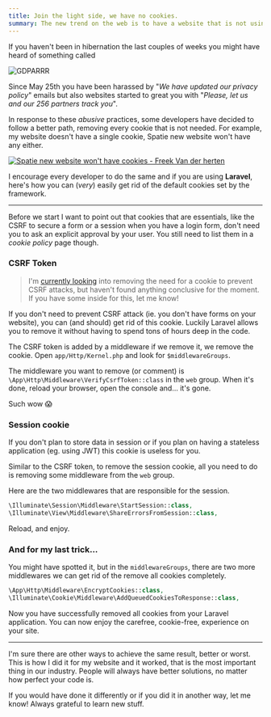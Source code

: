 ```yaml
---
title: Join the light side, we have no cookies.
summary: The new trend on the web is to have a website that is not using cookies so let's get rid of them in our Laravel applications.
---
```


If you haven't been in hibernation the last couples of weeks you might have heard of something called

![GDPARRR](/media/posts/gdpar.jpg)

Since May 25th you have been harassed by "_We have updated our privacy policy_" emails but also websites started to great you with "_Please, let us and our 256 partners track you_".

In response to these _abusive_ practices, some developers have decided to follow a better path, removing every cookie that is not needed. For example, my website doesn't have a single cookie, Spatie new website won't have any either.

[![Spatie new website won't have cookies - Freek Van der herten](/media/posts/spatie-no-cookies.jpg)](https://twitter.com/freekmurze/status/1010173255267831809)

I encourage every developer to do the same and if you are using **Laravel**, here's how you can (_very_) easily get rid of the default cookies set by the framework.



---

Before we start I want to point out that cookies that are essentials, like the CSRF to secure a form or a session when you have a login form, don't need you to ask an explicit approval by your user. You still need to list them in a _cookie policy_ page though.

### CSRF Token

> I'm [currently looking](https://twitter.com/Elhebert/status/1011531866980143104) into removing the need for a cookie to prevent CSRF attacks, but haven't found anything conclusive for the moment. If you have some inside for this, let me know!

If you don't need to prevent CSRF attack (ie. you don't have forms on your website), you can (and should) get rid of this cookie. Luckily Laravel allows you to remove it without having to spend tons of hours deep in the code.

The CSRF token is added by a middleware if we remove it, we remove the cookie. Open `app/Http/Kernel.php` and look for `$middlewareGroups`.

The middleware you want to remove (or comment) is `\App\Http\Middleware\VerifyCsrfToken::class` in the `web` group. When it's done, reload your browser, open the console and... it's gone.

Such wow 😱

### Session cookie

If you don't plan to store data in session or if you plan on having a stateless application (eg. using JWT) this cookie is useless for you.

Similar to the CSRF token, to remove the session cookie, all you need to do is removing some middleware from the `web` group.

Here are the two middlewares that are responsible for the session.

```php
\Illuminate\Session\Middleware\StartSession::class,
\Illuminate\View\Middleware\ShareErrorsFromSession::class,
```

Reload, and enjoy.

### And for my last trick...

You might have spotted it, but in the `middlewareGroups`, there are two more middlewares we can get rid of the remove all cookies completely.

```php
\App\Http\Middleware\EncryptCookies::class,
\Illuminate\Cookie\Middleware\AddQueuedCookiesToResponse::class,
```

Now you have successfully removed all cookies from your Laravel application. You can now enjoy the carefree, cookie-free, experience on your site.

---

I'm sure there are other ways to achieve the same result, better or worst. This is how I did it for my website and it worked, that is the most important thing in our industry. People will always have better solutions, no matter how perfect your code is.

If you would have done it differently or if you did it in another way, let me know! Always grateful to learn new stuff.
